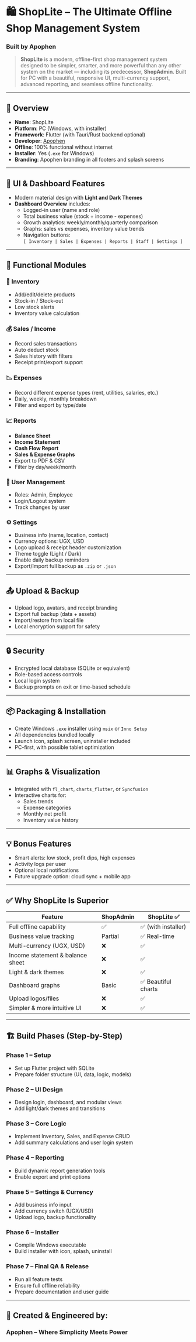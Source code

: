 
# 🛍️ ShopLite – The Ultimate Offline Shop Management System  
### Built by **Apophen**

> **ShopLite** is a modern, offline-first shop management system designed to be simpler, smarter, and more powerful than any other system on the market — including its predecessor, **ShopAdmin**. Built for PC with a beautiful, responsive UI, multi-currency support, advanced reporting, and seamless offline functionality.

---

## 🚀 Overview

- **Name**: ShopLite  
- **Platform**: PC (Windows, with installer)  
- **Framework**: Flutter (with Tauri/Rust backend optional)  
- **Developer**: [Apophen](https://apophen.ai)  
- **Offline**: 100% functional without internet  
- **Installer**: Yes (`.exe` for Windows)  
- **Branding**: Apophen branding in all footers and splash screens  

---

## 🎨 UI & Dashboard Features

- Modern material design with **Light and Dark Themes**
- **Dashboard Overview** includes:
  - Logged-in user (name and role)
  - Total business value (stock + income - expenses)
  - Growth analytics: weekly/monthly/quarterly comparison
  - Graphs: sales vs expenses, inventory value trends
  - Navigation buttons:  
    `[ Inventory | Sales | Expenses | Reports | Staff | Settings ]`

---

## 🧩 Functional Modules

### 🛒 Inventory
- Add/edit/delete products  
- Stock-in / Stock-out  
- Low stock alerts  
- Inventory value calculation

### 💰 Sales / Income
- Record sales transactions  
- Auto deduct stock  
- Sales history with filters  
- Receipt print/export support  

### 📉 Expenses
- Record different expense types (rent, utilities, salaries, etc.)  
- Daily, weekly, monthly breakdown  
- Filter and export by type/date  

### 📈 Reports
- **Balance Sheet**  
- **Income Statement**  
- **Cash Flow Report**  
- **Sales & Expense Graphs**  
- Export to PDF & CSV  
- Filter by day/week/month  

### 👥 User Management
- Roles: Admin, Employee  
- Login/Logout system  
- Track changes by user  

### ⚙️ Settings
- Business info (name, location, contact)  
- Currency options: UGX, USD  
- Logo upload & receipt header customization  
- Theme toggle (Light / Dark)  
- Enable daily backup reminders  
- Export/Import full backup as `.zip` or `.json`  

---

## 📤 Upload & Backup

- Upload logo, avatars, and receipt branding  
- Export full backup (data + assets)  
- Import/restore from local file  
- Local encryption support for safety  

---

## 🔒 Security

- Encrypted local database (SQLite or equivalent)  
- Role-based access controls  
- Local login system  
- Backup prompts on exit or time-based schedule  

---

## 📦 Packaging & Installation

- Create Windows `.exe` installer using `msix` or `Inno Setup`  
- All dependencies bundled locally  
- Launch icon, splash screen, uninstaller included  
- PC-first, with possible tablet optimization  

---

## 📊 Graphs & Visualization

- Integrated with `fl_chart`, `charts_flutter`, or `Syncfusion`  
- Interactive charts for:
  - Sales trends
  - Expense categories
  - Monthly net profit
  - Inventory value history  

---

## 💡 Bonus Features

- Smart alerts: low stock, profit dips, high expenses  
- Activity logs per user  
- Optional local notifications  
- Future upgrade option: cloud sync + mobile app  

---

## ✅ Why ShopLite Is Superior

| Feature                         | ShopAdmin        | ShopLite ✅              |
|----------------------------------|------------------|--------------------------|
| Full offline capability         | ✅               | ✅ (with installer)      |
| Business value tracking         | Partial          | ✅ Real-time             |
| Multi-currency (UGX, USD)       | ❌               | ✅                       |
| Income statement & balance sheet| ❌               | ✅                       |
| Light & dark themes             | ❌               | ✅                       |
| Dashboard graphs                | Basic            | ✅ Beautiful charts      |
| Upload logos/files              | ❌               | ✅                       |
| Simpler & more intuitive UI     | ❌               | ✅                       |

---

## 🏗️ Build Phases (Step-by-Step)

### Phase 1 – Setup
- Set up Flutter project with SQLite
- Prepare folder structure (UI, data, logic, models)

### Phase 2 – UI Design
- Design login, dashboard, and modular views
- Add light/dark themes and transitions

### Phase 3 – Core Logic
- Implement Inventory, Sales, and Expense CRUD
- Add summary calculations and user login system

### Phase 4 – Reporting
- Build dynamic report generation tools
- Enable export and print options

### Phase 5 – Settings & Currency
- Add business info input
- Add currency switch (UGX/USD)
- Upload logo, backup functionality

### Phase 6 – Installer
- Compile Windows executable
- Build installer with icon, splash, uninstall

### Phase 7 – Final QA & Release
- Run all feature tests
- Ensure full offline reliability
- Prepare documentation and user guide

---

## 🧠 Created & Engineered by:  
### **Apophen – Where Simplicity Meets Power**
